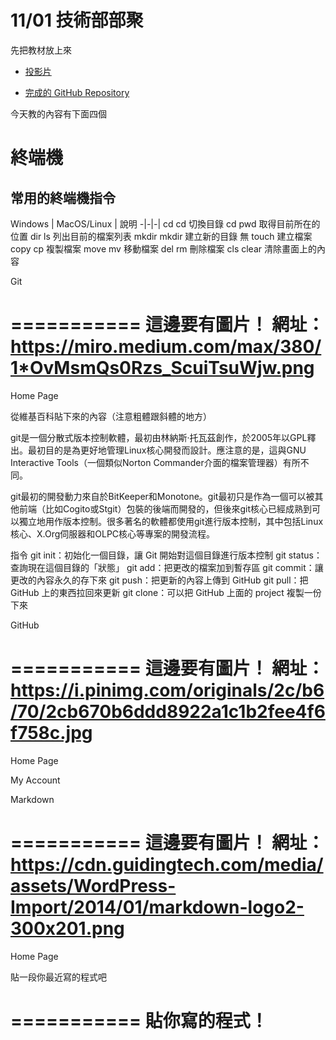 # 11/01 技術部部聚

先把教材放上來


* [投影片](https://docs.google.com/presentation/d/1YlehUyertsoipIf7xcM4AnQWa1-AVB-vFcNSBDI4cVM/edit?usp=sharing)

* [完成的 GitHub Repository](https://github.com/jerry871002/1101-ece-course)

今天教的內容有下面四個

# 終端機

## 常用的終端機指令

Windows | MacOS/Linux | 說明
*-*|*-*|*-*|
cd cd 切換目錄
cd pwd 取得目前所在的位置
dir ls 列出目前的檔案列表
mkdir mkdir 建立新的目錄
無 touch 建立檔案
copy cp 複製檔案
move mv 移動檔案
del rm 刪除檔案
cls clear 清除畫面上的內容

Git

===========
這邊要有圖片！
網址：https://miro.medium.com/max/380/1*OvMsmQs0Rzs_ScuiTsuWjw.png
===========

Home Page

從維基百科貼下來的內容（注意粗體跟斜體的地方）

git是一個分散式版本控制軟體，最初由林納斯·托瓦茲創作，於2005年以GPL釋出。最初目的是為更好地管理Linux核心開發而設計。應注意的是，這與GNU Interactive Tools（一個類似Norton Commander介面的檔案管理器）有所不同。

git最初的開發動力來自於BitKeeper和Monotone。git最初只是作為一個可以被其他前端（比如Cogito或Stgit）包裝的後端而開發的，但後來git核心已經成熟到可以獨立地用作版本控制。很多著名的軟體都使用git進行版本控制，其中包括Linux核心、X.Org伺服器和OLPC核心等專案的開發流程。

指令
git init：初始化一個目錄，讓 Git 開始對這個目錄進行版本控制
git status：查詢現在這個目錄的「狀態」
git add：把更改的檔案加到暫存區
git commit：讓更改的內容永久的存下來
git push：把更新的內容上傳到 GitHub
git pull：把  GitHub 上的東西拉回來更新
git clone：可以把 GitHub 上面的 project 複製一份下來


GitHub

===========
這邊要有圖片！
網址：https://i.pinimg.com/originals/2c/b6/70/2cb670b6ddd8922a1c1b2fee4f6f758c.jpg
===========

Home Page

My Account

Markdown

===========
這邊要有圖片！
網址：https://cdn.guidingtech.com/media/assets/WordPress-Import/2014/01/markdown-logo2-300x201.png
===========

Home Page

貼一段你最近寫的程式吧

===========
貼你寫的程式！
===========
